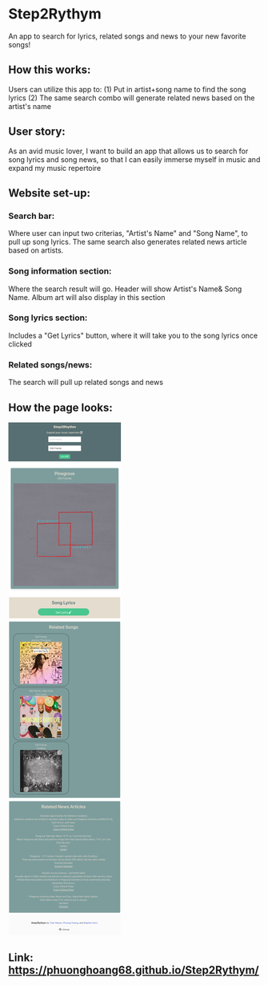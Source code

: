 # Step2Rythym
An app to search for lyrics, related songs and news to your new favorite songs!



## How this works:
Users can utilize this app to:
(1) Put in artist+song name to find the song lyrics
(2) The same search combo will generate related news based on the artist's name



## User story:
As an avid music lover, I want to build an app that allows us to search for song lyrics and song news, so that I can easily immerse myself in music and expand my music repertoire



## Website set-up:
### Search bar: 
Where user can input two criterias, "Artist's Name" and "Song Name", to pull up song lyrics. The same search also generates related news article based on artists. 

### Song information section: 
Where the search result will go. Header will show Artist's Name& Song Name. Album art will also display in this section

### Song lyrics section: 
Includes a "Get Lyrics" button, where it will take you to the song lyrics once clicked

### Related songs/news: 
The search will pull up related songs and news


## How the page looks:
![Screenshot of Step2Rythym landing page](Step2Rythym.png)



## Link: https://phuonghoang68.github.io/Step2Rythym/


